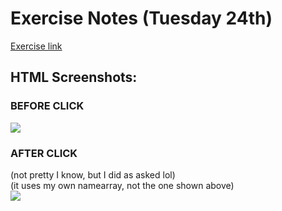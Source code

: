 # Exercise Notes (Tuesday 24th)
[Exercise link](https://docs.google.com/document/d/1vl8J-PUiFIzUt6jCE9gGpiw5XvOW1L3FeouTiWemwt8/edit)

## HTML Screenshots:


### BEFORE CLICK  
![](https://i.imgur.com/VAX0vgz.png)  


### AFTER CLICK
(not pretty I know, but I did as asked lol)  
(it uses my own namearray, not the one shown above)  
![](https://i.imgur.com/lX0j1di.png)  

